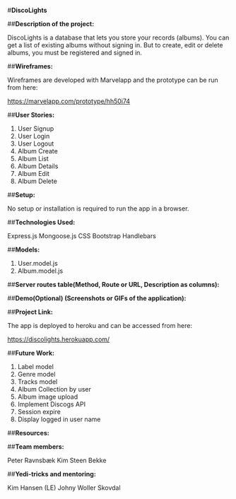 #**DiscoLights**

##**Description of the project:**

DiscoLights is a database that lets you store your records (albums). You can get a list of existing albums without signing in. But to create, edit or delete albums, you must be registered and signed in.

##**Wireframes:**

Wireframes are developed with Marvelapp and the prototype can be run from here: 

https://marvelapp.com/prototype/hh50i74

##**User Stories:**

1.	User Signup
2.	User Login
3.	User Logout
4.	Album Create
5.	Album List
6.	Album Details
7.	Album Edit
8.	Album Delete

##**Setup:**

No setup or installation is required to run the app in a browser. 

##**Technologies Used:**

Express.js
Mongoose.js
CSS
Bootstrap
Handlebars

##**Models:**

1.	User.model.js
2.	Album.model.js

##**Server routes table(Method, Route or URL, Description as columns):**

##**Demo(Optional) (Screenshots or GIFs of the application):**

##**Project Link:**

The app is deployed to heroku and can be accessed from here:

https://discolights.herokuapp.com/

##**Future Work:**

1.	Label model
2.	Genre model
3.	Tracks model
4.	Album Collection by user
5.  Album image upload
6.  Implement Discogs API
7.  Session expire 
8.  Display logged in user name

##**Resources:**

##**Team members:**

Peter Ravnsbæk
Kim Steen Bekke

##**Yedi-tricks and mentoring:**

Kim Hansen (LE)
Johny Woller Skovdal
